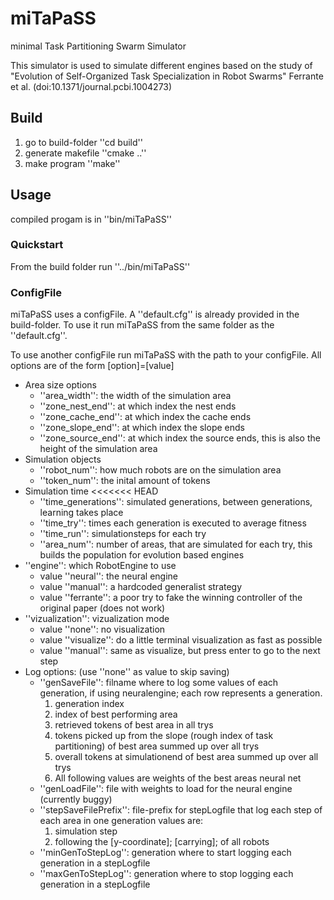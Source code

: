 # miTaPaSS
minimal Task Partitioning Swarm Simulator

This simulator is used to simulate different engines based on the study of "Evolution of Self-Organized Task
Specialization in Robot Swarms" Ferrante et al. (doi:10.1371/journal.pcbi.1004273)

## Build
 1. go to build-folder ''cd build''
 1. generate makefile ''cmake ..''
 1. make program ''make''

## Usage
compiled progam is in ''bin/miTaPaSS''

### Quickstart
From the build folder run ''../bin/miTaPaSS''

### ConfigFile
miTaPaSS uses a configFile. A ''default.cfg'' is already provided in the build-folder.
To use it run miTaPaSS from the same folder as the ''default.cfg''.

To use another configFile run miTaPaSS with the path to your configFile.
All options are of the form [option]=[value]

 * Area size options
   * ''area_width'': the width of the simulation area
   * ''zone_nest_end'': at which index the nest ends
   * ''zone_cache_end'': at which index the cache ends
   * ''zone_slope_end'': at which index the slope ends
   * ''zone_source_end'': at which index the source ends, this is also the height of the simulation area
 * Simulation objects
   * ''robot_num'': how much robots are on the simulation area
   * ''token_num'': the inital amount of tokens
 * Simulation time
<<<<<<< HEAD
   * ''time_generations'': simulated generations, between generations, learning takes place
   * ''time_try'': times each generation is executed to average fitness
   * ''time_run'': simulationsteps for each try
   * ''area_num'': number of areas, that are simulated for each try, this builds the population for evolution based engines
 * ''engine'': which RobotEngine to use
   * value ''neural'': the neural engine
   * value ''manual'': a hardcoded generalist strategy
   * value ''ferrante'': a poor try to fake the winning controller of the original paper (does not work)
 * ''vizualization'': vizualization mode
   * value ''none'': no visualization
   * value ''visualize'': do a little terminal visualization as fast as possible
   * value ''manual'': same as visualize, but press enter to go to the next step
 * Log options: (use ''none'' as value to skip saving)
   * ''genSaveFile'': filname where to log some values of each generation, if using neuralengine; each row represents a generation.
     1. generation index
     1. index of best performing area
     1. retrieved tokens of best area in all trys
     1. tokens picked up from the slope (rough index of task partitioning) of best area summed up over all trys
     1. overall tokens at simulationend of best area summed up over all trys
     1. All following values are weights of the best areas neural net
   * ''genLoadFile'': file with weights to load for the neural engine (currently buggy)
   * ''stepSaveFilePrefix'': file-prefix for stepLogfile that log each step of each area in one generation values are:
     1. simulation step
     1. following the [y-coordinate]; [carrying]; of all robots
   * ''minGenToStepLog'': generation where to start logging each generation in a stepLogfile
   * ''maxGenToStepLog'': generation where to stop logging each generation in a stepLogfile

